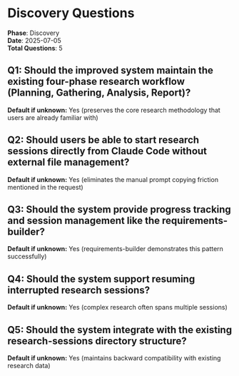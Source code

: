 # Discovery Questions

**Phase**: Discovery  
**Date**: 2025-07-05  
**Total Questions**: 5

## Q1: Should the improved system maintain the existing four-phase research workflow (Planning, Gathering, Analysis, Report)?
**Default if unknown:** Yes (preserves the core research methodology that users are already familiar with)

## Q2: Should users be able to start research sessions directly from Claude Code without external file management?
**Default if unknown:** Yes (eliminates the manual prompt copying friction mentioned in the request)

## Q3: Should the system provide progress tracking and session management like the requirements-builder?
**Default if unknown:** Yes (requirements-builder demonstrates this pattern successfully)

## Q4: Should the system support resuming interrupted research sessions?
**Default if unknown:** Yes (complex research often spans multiple sessions)

## Q5: Should the system integrate with the existing research-sessions directory structure?
**Default if unknown:** Yes (maintains backward compatibility with existing research data)